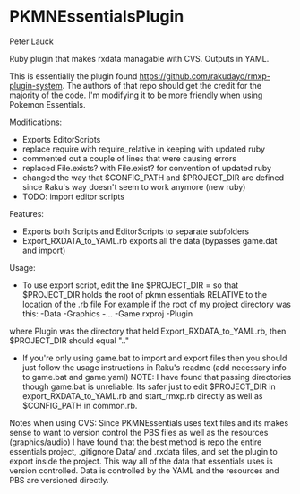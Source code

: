 # PKMNEssentialsPlugin
Peter Lauck

Ruby plugin that makes rxdata managable with CVS. Outputs in YAML.

This is essentially the plugin found https://github.com/rakudayo/rmxp-plugin-system. The authors of that repo should get the credit for the majority of the code. I'm modifying it to be more friendly when using Pokemon Essentials.

Modifications:
- Exports EditorScripts
- replace require with require_relative in keeping with updated ruby
- commented out a couple of lines that were causing errors
- replaced File.exists? with File.exist? for convention of updated ruby
- changed the way that $CONFIG_PATH and $PROJECT_DIR are defined since Raku's way doesn't seem to work anymore (new ruby)
- TODO: import editor scripts


Features:
- Exports both Scripts and EditorScripts to separate subfolders
- Export_RXDATA_to_YAML.rb exports all the data (bypasses game.dat and import)

Usage:
- To use export script, edit the line $PROJECT_DIR =  so that $PROJECT_DIR holds the root of pkmn essentials RELATIVE to the location of the .rb file
For example if the root of my project directory was this:
-Data
-Graphics
-...
-Game.rxproj
-Plugin

where Plugin was the directory that held Export_RXDATA_to_YAML.rb, then $PROJECT_DIR should equal ".."
- If you're only using game.bat to import and export files then you should just follow the usage instructions in Raku's readme (add necessary info to game.bat and game.yaml) NOTE: I have found that passing directories though game.bat is unreliable. Its safer just to edit $PROJECT_DIR in export_RXDATA_to_YAML.rb and start_rmxp.rb directly as well as $CONFIG_PATH in common.rb.


Notes when using CVS:
Since PKMNEssentials uses text files and its makes sense to want to version control the PBS files as well as the resources (graphics/audio) I have found that the best method is repo the entire essentials project, .gitignore Data/ and .rxdata files, and set the plugin to export inside the project. This way all of the data that essentials uses is version controlled. Data is controlled by the YAML and the resources and PBS are versioned directly.

